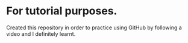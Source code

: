 # For tutorial purposes.
Created this repository in order to practice using GitHub by following a video and I definitely learnt.
